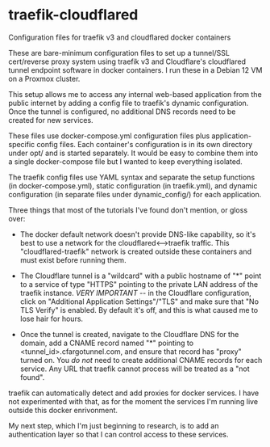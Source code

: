# traefik-cloudflared
Configuration files for traefik v3 and cloudflared docker containers

These are bare-minimum configuration files to set up a tunnel/SSL cert/reverse proxy system using traefik v3 and Cloudflare's cloudflared tunnel endpoint software in docker containers.  I run these in a Debian 12 VM on a Proxmox cluster.

This setup allows me to access any internal web-based application from the public internet by adding a config file to traefik's dynamic configuration.  Once the tunnel is configured, no additional DNS records need to be created for new services.

These files use docker-compose.yml configuration files plus application-specific config files.  Each container's configuration is in its own directory under opt/ and is started separately.  It would be easy to combine them into a single docker-compose file but I wanted to keep everything isolated.

The traefik config files use YAML syntax and separate the setup functions (in docker-compose.yml), static configuration (in traefik.yml), and dynamic configuration (in separate files under dynamic_config/) for each application.

Three things that most of the tutorials I've found don't mention, or gloss over:

*  The docker default network doesn't provide DNS-like capability, so it's best to use a network for the cloudflared<-->traefik  traffic.  This "cloudflared-traefik" network is created outside these containers and must exist before running them.

*  The Cloudflare tunnel is a "wildcard" with a public hostname of "*" point to a service of type "HTTPS" pointing to the private LAN address of the traefik instance.  *VERY IMPORTANT* -- in the Cloudflare configuration, click on "Additional Application Settings"/"TLS" and make sure that "No TLS Verify" is enabled.  By default it's off, and this is what caused me to lose hair for hours.

*  Once the tunnel is created, navigate to the Cloudflare DNS for the domain, add a CNAME record named "*" pointing to <tunnel_id>.cfargotunnel.com, and ensure that record has "proxy" turned on.  You *do not* need to create additional CNAME records for each service.  Any URL that traefik cannot process will be treated as a "not found".

traefik can automatically detect and add proxies for docker services.  I have not experimented with that, as for the moment the services I'm running live outside this docker enrivonment.

My next step, which I'm just beginning to research, is to add an authentication layer so that I can control access to these services.
